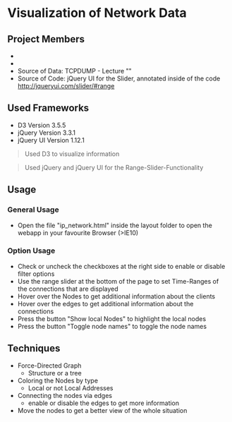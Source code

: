 # Visualization of Network Data

## Project Members
- <Member1>
- <Member2>
- Source of Data: TCPDUMP - Lecture "<Lecturename>"
- Source of Code: jQuery UI for the Slider, annotated inside of the code http://jqueryui.com/slider/#range

## Used Frameworks
- D3 Version 3.5.5
- jQuery Version 3.3.1
- jQuery UI Version 1.12.1

> Used D3 to visualize information

> Used jQuery and jQuery UI for the Range-Slider-Functionality

## Usage
### General Usage
- Open the file "ip_network.html" inside the layout folder to open the webapp in your favourite Browser (>IE10)

### Option Usage
- Check or uncheck the checkboxes at the right side to enable or disable filter options
- Use the range slider at the bottom of the page to set Time-Ranges of the connections that are displayed
- Hover over the Nodes to get additional information about the clients
- Hover over the edges to get additional information about the connections
- Press the button "Show local Nodes" to highlight the local nodes
- Press the button "Toggle node names" to toggle the node names

## Techniques
- Force-Directed Graph
  - Structure or a tree
- Coloring the Nodes by type
  - Local or not Local Addresses
- Connecting the nodes via edges
  - enable or disable the edges to get more information
- Move the nodes to get a better view of the whole situation